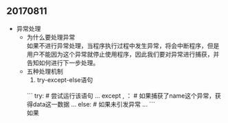 ## 20170811
- 异常处理
  - 为什么要处理异常
    <br>如果不进行异常处理，当程序执行过程中发生异常，将会中断程序，但是用户不能因为这个异常就停止使用程序，因此我们要对异常进行捕获，并告知如何进行下一步处理。
  - 五种处理机制
    1. try-except-else语句
    <br>
    ```
    try: # 尝试运行该语句
      ...
    except <name>, <data>： # 如果捕获了name这个异常，获得data这一数据
      ...
    else: # 如果未引发异常
      ...
    ```
    <br>如果
